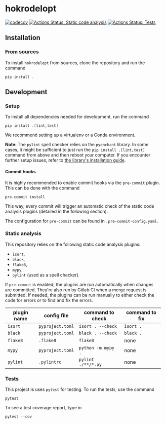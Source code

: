 # hokrodelopt

[![codecov](https://codecov.io/gh/QResearch-QWorld/hokrodelopt/branch/main/graph/badge.svg)](https://codecov.io/gh/QResearch-QWorld/hokrodelopt)
[![Actions Status: Static code analysis](https://github.com/QResearch-QWorld/hokrodelopt/workflows/Static%20code%20analysis/badge.svg)](https://github.com/QResearch-QWorld/hokrodelopt/actions?query=workflow%3A"Static+code+analysis")
[![Actions Status: Tests](https://github.com/QResearch-QWorld/hokrodelopt/workflows/Tests/badge.svg)](https://github.com/QResearch-QWorld/hokrodelopt/actions?query=workflow%3A"Tests")

## Installation

### From sources

To install `hokrodelopt` from sources, clone the repository and run the command

```
pip install .
```

## Development

### Setup

To install all dependencies needed for development, run the command

```
pip install .[lint,test]
```

We recommend setting up a virtualenv or a Conda environment.

**Note**: The `pylint` spell checker relies on the `pyenchant` library. In some cases, it might be sufficient to just
run the `pip install .[lint,test]` command from above and then reboot your computer. If you encounter further setup
issues, refer to [the library's installation guide](https://pyenchant.github.io/pyenchant/install.html).

#### Commit hooks

It is highly recommended to enable commit hooks via the `pre-commit` plugin. This can be done with the command

```
pre-commit install
```

This way, every commit will trigger an automatic check of the static code analysis plugins (detailed in the following
section).

The configuration for `pre-commit` can be found in `.pre-commit-config.yaml`.

### Static analysis

This repository relies on the following static code analysis plugins:

* `isort`,
* `black`,
* `flake8`,
* `mypy`,
* `pylint` (used as a spell checker).

If `pre-commit` is enabled, the plugins are run automatically when changes are committed. They're also run by Gitlab CI
when a merge request is submitted. If needed, the plugins can be run manually to either check the code for errors or to
find and fix the errors.

| plugin name | config file      | command to check   | command to fix |
|-------------|------------------|--------------------|----------------|
| `isort`     | `pyproject.toml` | `isort . --check`  | `isort .`      |
| `black`     | `pyproject.toml` | `black . --check`  | `black .`      |
| `flake8`    | `.flake8`        | `flake8`           | none           |
| `mypy`      | `pyproject.toml` | `python -m mypy .` | none           | 
| `pylint`    | `.pylintrc`      | `pylint ./**/*.py` | none           |

### Tests

This project is uses `pytest` for testing. To run the tests, use the command

```
pytest
```

To see a test coverage report, type in

```
pytest --cov
```
